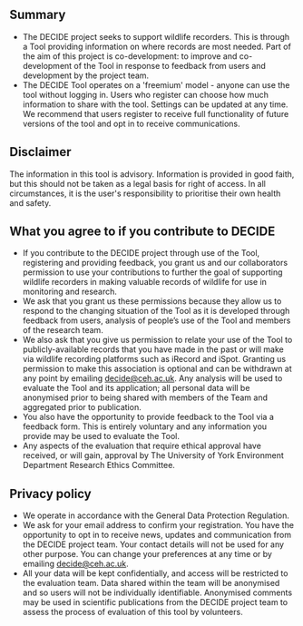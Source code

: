 [//]: # (title: User agreement)
## Summary 
- The DECIDE project seeks to support wildlife recorders. This is through a Tool providing information on where records are most needed. Part of the aim of this project is co-development: to improve and co-development of the Tool in response to feedback from users and development by the project team. 
- The DECIDE Tool operates on a 'freemium' model - anyone can use the tool without logging in. Users who register can choose how much information to share with the tool. Settings can be updated at any time. We recommend that users register to receive full functionality of future versions of the tool and opt in to receive communications. 

## Disclaimer
The information in this tool is advisory. Information is provided in good faith, but this should not be taken as a legal basis for right of access. In all circumstances, it is the user's responsibility to prioritise their own health and safety.
## What you agree to if you contribute to DECIDE 
- If you contribute to the DECIDE project through use of the Tool, registering and providing feedback, you grant us and our collaborators permission to use your contributions to further the goal of supporting wildlife recorders in making valuable records of wildlife for use in monitoring and research. 
- We ask that you grant us these permissions because they allow us to respond to the changing situation of the Tool as it is developed through feedback from users, analysis of people’s use of the Tool and members of the research team. 
- We also ask that you give us permission to relate your use of the Tool to publicly-available records that you have made in the past or will make via wildlife recording platforms such as iRecord and iSpot. Granting us permission to make this association is optional and can be withdrawn at any point by emailing decide@ceh.ac.uk. Any analysis will be used to evaluate the Tool and its application; all personal data will be anonymised prior to being shared with members of the Team and aggregated prior to publication. 
- You also have the opportunity to provide feedback to the Tool via a feedback form. This is entirely voluntary and any information you provide may be used to evaluate the Tool. 
- Any aspects of the evaluation that require ethical approval have received, or will gain, approval by The University of York Environment Department Research Ethics Committee. 

## Privacy policy  
- We operate in accordance with the General Data Protection Regulation. 
- We ask for your email address to confirm your registration. You have the opportunity to opt in to receive news, updates and communication from the DECIDE project team. Your contact details will not be used for any other purpose. You can change your preferences at any time or by emailing decide@ceh.ac.uk. 
- All your data will be kept confidentially, and access will be restricted to the evaluation team. Data shared within the team will be anonymised and so users will not be individually identifiable. Anonymised comments may be used in scientific publications from the DECIDE project team to assess the process of evaluation of this tool by volunteers. 
